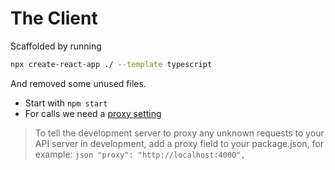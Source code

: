 # The Client


Scaffolded by running

```bash
npx create-react-app ./ --template typescript
```

And removed some unused files.


- Start with `npm start`
- For calls we need a [proxy setting](https://create-react-app.dev/docs/proxying-api-requests-in-development/)

> To tell the development server to proxy any unknown requests to your API server in development, add a proxy field to your package.json, for example:
      ```json
      "proxy": "http://localhost:4000",
      ```

